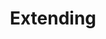 ---
title: Extending
description: Frequently asked questions about extending WPGraphQL
path: faq/extending
---